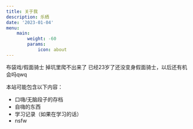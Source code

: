 ```yaml
---
title: 关于我
description: 乐栖
date: '2023-01-04'
menu:
    main:
        weight: -60
        params: 
            icon: about
---
```


布袋戏/假面骑士
掉坑里爬不出来了
已经23岁了还没变身假面骑士，以后还有机会吗qwq

本站可能包含以下内容：
* 口嗨/无脑段子的存档
* 自嗨的东西
* 学习记录（如果在学习的话）
* nsfw
